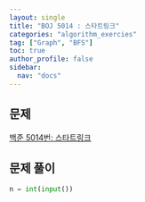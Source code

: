 ```yaml
---
layout: single
title: "BOJ 5014 : 스타트링크"
categories: "algorithm_exercies"
tag: ["Graph", "BFS"]
toc: true
author_profile: false
sidebar:
  nav: "docs"
---
```


## 문제

[백준 5014번: 스타트링크](https://www.acmicpc.net/problem/5014)

## 문제 풀이

```python
n = int(input())
```
